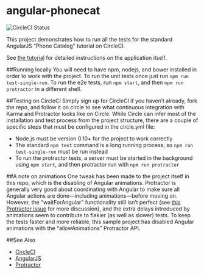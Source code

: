 angular-phonecat
================
![CircleCI Status](https://circleci.com/gh/brownman/angular-phonecat.png?circle-token=af73ee43f7a7edf456eba4fd6352124c9ab6fdea)

This project demonstrates how to run all the tests for the standard AngularJS “Phone Catalog” tutorial on CircleCI.

See [the tutorial](https://docs.angularjs.org/tutorial) for detailed instructions on the application itself.

##Running locally
You will need to have npm, nodejs, and bower installed in order to work with the project. To run the unit tests once just run `npm run test-single-run`. To run the e2e tests, run `npm start`, and then `npm run protractor` in a different shell.

##Testing on CircleCI
Simply sign up for CircleCI if you haven’t already, fork the repo, and follow it on circle to see what continuous integration with Karma and Protractor looks like on Circle. While Circle can infer most of the installation and test process from the project structure, there are a couple of specific steps that must be configured in the circle.yml file:

* Node.js must be version 0.10+ for the project to work correctly
* The standard `npm test` command is a long running process, so `npm run test-single-run` must be run instead
* To run the protractor tests, a server must be started in the background using `npm start`, and then protractor run with `npm run protractor`

##A note on animations
One tweak has been made to the project itself in this repo, which is the disabling of Angular animations. Protractor is generally very good about coordinating with Angular to make sure all Angular actions are done—including animations—before moving on. However, the “waitForAngular” functionality still isn’t perfect (see [this Protractor issue](https://github.com/angular/protractor/issues/279) for more discussion), and the extra delays introduced by animations seem to contribute to flakier (as well as slower) tests. To keep the tests faster and more reliable, this sample project has disabled Angular animations with the “allowAnimations” Protractor API.

##See Also
* [CircleCI](https://circleci.com/)
* [AngularJS](https://angularjs.org/)
* [Protractor](https://github.com/angular/protractor)

